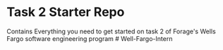 # Task 2 Starter Repo
Contains Everything you need to get started on task 2 of Forage's Wells Fargo software engineering program
#   W e l l - F a r g o - I n t e r n  
 